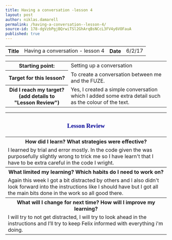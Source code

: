 ```yaml
---
title: Having a conversation -lesson 4
layout: post
author: niklas.damarell
permalink: /having-a-conversation--lesson-4/
source-id: 178-dgVzbPgjBQrwiTSl2GhArqBsNCcL3FV4y6VOFauA
published: true
---
```

<table>
  <tr>
    <th>Title</th>
    <td>Having a conversation - lesson 4</td>
    <th>Date</th>
    <td>6/2/17</td>
  </tr>
</table>


<table>
  <tr>
    <th>Starting point:</th>
    <td>Setting up a conversation</td>
  </tr>
  <tr>
    <th>Target for this lesson?</th>
    <td>To create a conversation between me and the FUZE.</td>
  </tr>
  <tr>
    <th>Did I reach my target? 
(add details to "Lesson Review")</th>
    <td> Yes, I created a simple conversation which I added some extra detail such as the colour of the text.</td>
  </tr>
</table>


<table>
  <tr>
    <th><h3><font face="Trebuchet MS" style="color:#000099;">Lesson Review </font></h3></th>
  </tr>
  <tr>
    <th>How did I learn? What strategies were effective? </th>
  </tr>
  <tr>
    <td>I learned by trial and error mostly. In the code given the was purposefully slightly wrong to trick me so I have learn't that I have to be extra careful in the code I wright.
</td>
  </tr>
  <tr>
    <th>What limited my learning? Which habits do I need to work on? </th>
  </tr>
  <tr>
    <td>Again this week I got a bit distracted by others and I also didn't look forward into the instructions like I should have but I got all the main bits done in the work so all good there.</td>
  </tr>
  <tr>
    <th>What will I change for next time? How will I improve my learning?</th>
  </tr>
  <tr>
    <td>I will try to not get distracted, I will try to look ahead in the instructions and I’ll try to keep Felix informed with everything i'm doing.</td>
  </tr>
</table>


<html>
<head>
<script async src="//pagead2.googlesyndication.com/pagead/js/adsbygoogle.js"></script>
<script>
  (adsbygoogle = window.adsbygoogle || []).push({
    google_ad_client: "ca-pub-7853205013294084",
    enable_page_level_ads: true
  });
</script>
</head>
</html>

<html>
<body>
<script async src="//pagead2.googlesyndication.com/pagead/js/adsbygoogle.js"></script>
<script>
  (adsbygoogle = window.adsbygoogle || []).push({
    google_ad_client: "ca-pub-7853205013294084",
    enable_page_level_ads: true
  });
</script>
</body>
</html>

<html>
<body>
<script async src="//pagead2.googlesyndication.com/pagead/js/adsbygoogle.js"></script>
<!-- Ads -->
<ins class="adsbygoogle"
     style="display:block"
     data-ad-client="ca-pub-7853205013294084"
     data-ad-slot="9760688653"
     data-ad-format="auto"></ins>
<script>
(adsbygoogle = window.adsbygoogle || []).push({});
</script>
</body>
</html>

